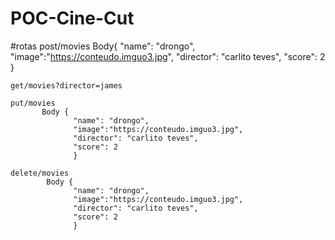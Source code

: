 # POC-Cine-Cut


#rotas
    post/movies
              Body{
                  "name": "drongo",
                  "image":"https://conteudo.imguo3.jpg",
                  "director": "carlito teves",
                  "score": 2
                  }
                  
    get/movies?director=james
    
    put/movies
           Body {
                  "name": "drongo",
                  "image":"https://conteudo.imguo3.jpg",
                  "director": "carlito teves",
                  "score": 2
                  }
          
    delete/movies
            Body {
                  "name": "drongo",
                  "image":"https://conteudo.imguo3.jpg",
                  "director": "carlito teves",
                  "score": 2
                  }
          
